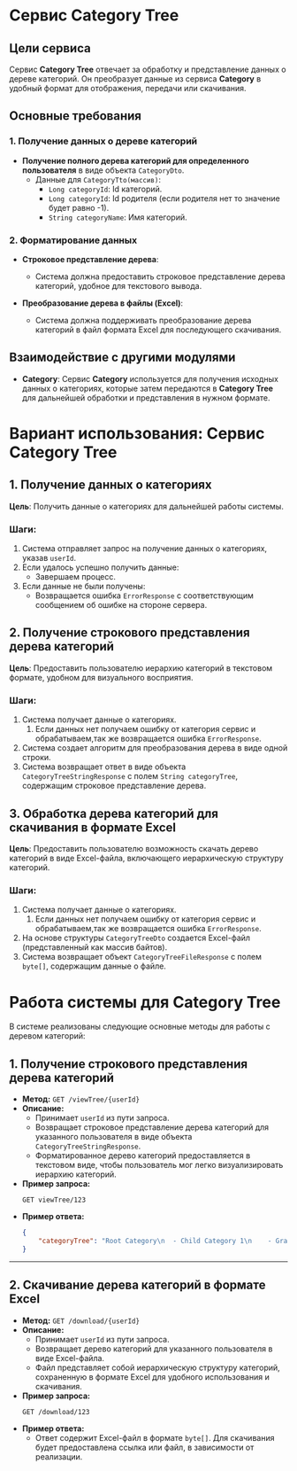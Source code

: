# Сервис Category Tree

## Цели сервиса
Сервис **Category Tree** отвечает за обработку и представление данных о дереве категорий. Он преобразует данные из сервиса **Category** в удобный формат для отображения, передачи или скачивания.

## Основные требования

### 1. Получение данных о дереве категорий
- **Получение полного дерева категорий для определенного пользователя** в виде объекта `CategoryDto`.
    - Данные для `CategoryTto(массив)`:
        - `Long categoryId`: Id категорий.
        - `Long categoryId`: Id родителя (если родителя нет то значение будет равно -1).
        - `String categoryName`: Имя категорий.

### 2. Форматирование данных
- **Строковое представление дерева**:
    - Система должна предоставить строковое представление дерева категорий, удобное для текстового вывода.

- **Преобразование дерева в файлы (Excel)**:
    - Система должна поддерживать преобразование дерева категорий в файл формата Excel для последующего скачивания.

## Взаимодействие с другими модулями
- **Category**: Сервис **Category** используется для получения исходных данных о категориях, которые затем передаются в **Category Tree** для дальнейшей обработки и представления в нужном формате.

# Вариант использования: Сервис Category Tree

## 1. Получение данных о категориях
**Цель**: Получить данные о категориях для дальнейшей работы системы.

### Шаги:
1. Система отправляет запрос на получение данных о категориях, указав `userId`.
2. Если удалось успешно получить данные:
    - Завершаем процесс.
3. Если данные не были получены:
    - Возвращается ошибка `ErrorResponse` с соответствующим сообщением об ошибке на стороне сервера.

## 2. Получение строкового представления дерева категорий
**Цель**: Предоставить пользователю иерархию категорий в текстовом формате, удобном для визуального восприятия.

### Шаги:
1. Система получает данные о категориях.
   1. Если данных нет получаем ошибку от категория сервис и обрабатываем,так же возвращается ошибка `ErrorResponse`.
2. Система создает алгоритм для преобразования дерева в виде одной строки.
3. Система возвращает ответ в виде объекта `CategoryTreeStringResponse` с полем `String categoryTree`, содержащим строковое представление дерева.

## 3. Обработка дерева категорий для скачивания в формате Excel
**Цель**: Предоставить пользователю возможность скачать дерево категорий в виде Excel-файла, включающего иерархическую структуру категорий.

### Шаги:
1. Система получает данные о категориях.
   1. Если данных нет получаем ошибку от категория сервис и обрабатываем,так же возвращается ошибка `ErrorResponse`.
2. На основе структуры `CategoryTreeDto` создается Excel-файл (представленный как массив байтов).
3. Система возвращает объект `CategoryTreeFileResponse` с полем `byte[]`, содержащим данные о файле.


# Работа системы для Category Tree

В системе реализованы следующие основные методы для работы с деревом категорий:

## 1. Получение строкового представления дерева категорий
- **Метод:** `GET /viewTree/{userId}`
- **Описание:**
    - Принимает `userId` из пути запроса.
    - Возвращает строковое представление дерева категорий для указанного пользователя в виде объекта `CategoryTreeStringResponse`.
    - Форматированное дерево категорий предоставляется в текстовом виде, чтобы пользователь мог легко визуализировать иерархию категорий.
- **Пример запроса:**
    ```
    GET viewTree/123
    ```
- **Пример ответа:**
    ```json
    {
        "categoryTree": "Root Category\n  - Child Category 1\n    - Grandchild Category 1"
    }
    ```

---

## 2. Скачивание дерева категорий в формате Excel
- **Метод:** `GET /download/{userId}`
- **Описание:**
    - Принимает `userId` из пути запроса.
    - Возвращает дерево категорий для указанного пользователя в виде Excel-файла.
    - Файл представляет собой иерархическую структуру категорий, сохраненную в формате Excel для удобного использования и скачивания.
- **Пример запроса:**
    ```
    GET /download/123
    ```
- **Пример ответа:**
    - Ответ содержит Excel-файл в формате `byte[]`. Для скачивания будет предоставлена ссылка или файл, в зависимости от реализации.

